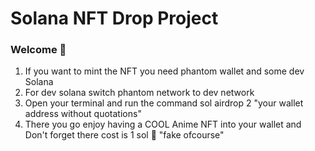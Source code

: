 # Solana NFT Drop Project
### Welcome 👋
1. If you want to mint the NFT you need phantom wallet and some dev Solana 
2. For dev solana switch phantom network to dev network 
3. Open your terminal and run the command sol airdrop 2 "your wallet address without quotations"
4. There you go enjoy having a COOL Anime NFT into your wallet and Don't forget there cost is 1 sol 👀 "fake ofcourse" 

